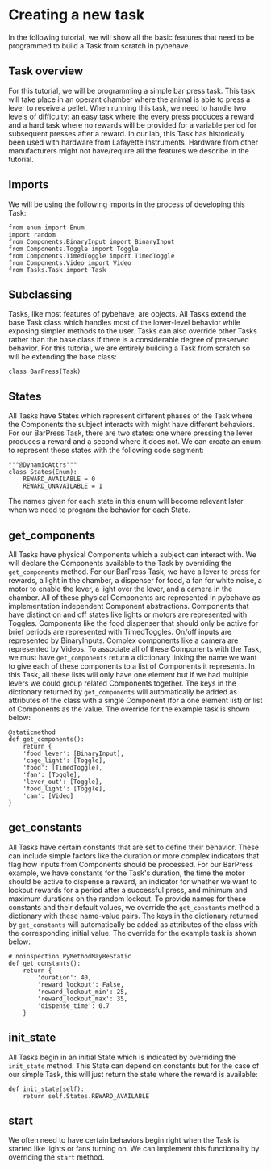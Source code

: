# Creating a new task

In the following tutorial, we will show all the basic features that need to be programmed to build a Task from scratch
in pybehave. 

## Task overview

For this tutorial, we will be programming a simple bar press task. This task will take place in an operant chamber where
the animal is able to press a lever to receive a pellet. When running this task, we need to handle two levels of difficulty:
an easy task where the every press produces a reward and a hard task where no rewards will be provided for a variable period 
for subsequent presses after a reward. In our lab, this Task has historically been used with hardware from Lafayette Instruments.
Hardware from other manufacturers might not have/require all the features we describe in the tutorial.

## Imports

We will be using the following imports in the process of developing this Task:

    from enum import Enum
    import random
    from Components.BinaryInput import BinaryInput
    from Components.Toggle import Toggle
    from Components.TimedToggle import TimedToggle
    from Components.Video import Video
    from Tasks.Task import Task

## Subclassing

Tasks, like most features of pybehave, are objects. All Tasks extend the base Task class which handles most of the lower-level
behavior while exposing simpler methods to the user. Tasks can also override other Tasks rather than the base class if there
is a considerable degree of preserved behavior. For this tutorial, we are entirely building a Task from scratch so will be extending
the base class:

    class BarPress(Task)

## States

All Tasks have States which represent different phases of the Task where the Components the subject interacts with might have
different behaviors. For our BarPress Task, there are two states: one where pressing the lever produces a reward and a second 
where it does not. We can create an enum to represent these states with the following code segment:

    """@DynamicAttrs"""
    class States(Enum):
        REWARD_AVAILABLE = 0
        REWARD_UNAVAILABLE = 1

The names given for each state in this enum will become relevant later when we need to program the behavior for each State.

## get_components

All Tasks have physical Components which a subject can interact with. We will declare the Components available to the Task
by overriding the `get_components` method. For our BarPress Task, we have a lever to press for rewards, a light in the chamber,
a dispenser for food, a fan for white noise, a motor to enable the lever, a light over the lever, and a camera in the chamber.
All of these physical Components are represented in pybehave as implementation independent Component abstractions. Components
that have distinct on and off states like lights or motors are represented with Toggles. Components like the food dispenser that
should only be active for brief periods are represented with TimedToggles. On/off inputs are represented by BinaryInputs. Complex 
components like a camera are represented by Videos. To associate all of these Components with the Task, we must have `get_components`
return a dictionary linking the name we want to give each of these components to a list of Components it represents. In this Task,
all these lists will only have one element but if we had multiple levers we could group related Components together. The keys in 
the dictionary returned by `get_components` will automatically be added as attributes of the class with a single Component
(for a one element list) or list of Components as the value. The override for the example task is shown below:

    @staticmethod
    def get_components():
        return {
        'food_lever': [BinaryInput],
        'cage_light': [Toggle],
        'food': [TimedToggle],
        'fan': [Toggle],
        'lever_out': [Toggle],
        'food_light': [Toggle],
        'cam': [Video]
    }

## get_constants

All Tasks have certain constants that are set to define their behavior. These can include simple factors like the duration
or more complex indicators that flag how inputs from Components should be processed. For our BarPress example, we have 
constants for the Task's duration, the time the motor should be active to dispense a reward, an indicator for whether we want 
to lockout rewards for a period after a successful press, and minimum and maximum durations on the random lockout. To provide 
names for these constants and their default values, we override the `get_constants` method a dictionary with these name-value
pairs. The keys in the dictionary returned by `get_constants` will automatically be added as attributes of the class with the
corresponding initial value. The override for the example task is shown below:

    # noinspection PyMethodMayBeStatic
    def get_constants():
        return {
            'duration': 40,
            'reward_lockout': False,
            'reward_lockout_min': 25,
            'reward_lockout_max': 35,
            'dispense_time': 0.7
        }

## init_state

All Tasks begin in an initial State which is indicated by overriding the `init_state` method. This State can depend on 
constants but for the case of our simple Task, this will just return the state where the reward is available:

    def init_state(self):
        return self.States.REWARD_AVAILABLE

## start

We often need to have certain behaviors begin right when the Task is started like lights or fans turning on. We can implement
this functionality by overriding the `start` method. 
